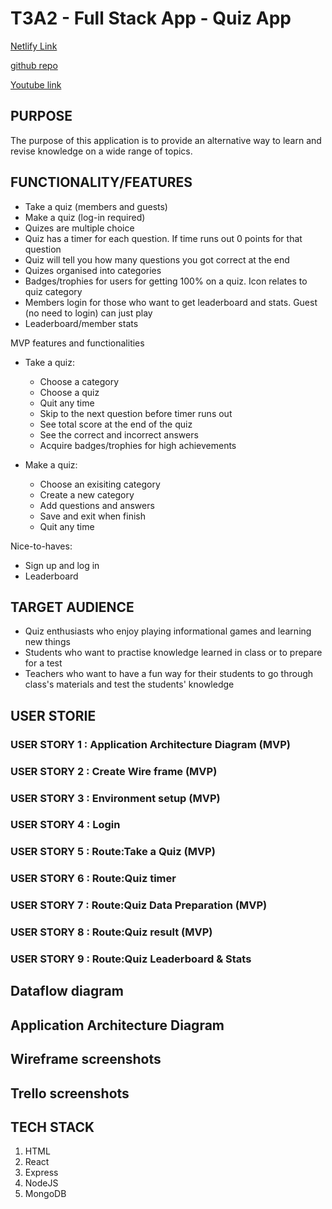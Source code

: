 # T3A2 - Full Stack App - Quiz App

[Netlify Link]()
    
[github repo]()

[Youtube link]()



## PURPOSE
The purpose of this application is to provide an alternative way to learn and revise knowledge on a wide range of topics.   




## FUNCTIONALITY/FEATURES
* Take a quiz (members and guests)
* Make a quiz (log-in required)
* Quizes are multiple choice
* Quiz has a timer for each question. If time runs out 0 points for that question
* Quiz will tell you how many questions you got correct at the end
* Quizes organised into categories
* Badges/trophies for users for getting 100% on a quiz. Icon relates to quiz category
* Members login for those who want to get leaderboard and stats. Guest (no need to login) can just play
* Leaderboard/member stats

MVP features and functionalities
* Take a quiz:  
  - Choose a category  
  - Choose a quiz  
  - Quit any time
  - Skip to the next question before timer runs out
  - See total score at the end of the quiz 
  - See the correct and incorrect answers
  - Acquire badges/trophies for high achievements
  
* Make a quiz:
  - Choose an exisiting category 
  - Create a new category
  - Add questions and answers
  - Save and exit when finish
  - Quit any time

Nice-to-haves:
* Sign up and log in 
* Leaderboard


## TARGET AUDIENCE
* Quiz enthusiasts who enjoy playing informational games and learning new things
* Students who want to practise knowledge learned in class or to prepare for a test
* Teachers who want to have a fun way for their students to go through class's materials and test the students' knowledge 


## USER STORIE

### USER STORY 1 : Application Architecture Diagram (MVP)
### USER STORY 2 : Create Wire frame (MVP)
### USER STORY 3 : Environment setup (MVP)
### USER STORY 4 : Login
### USER STORY 5 : Route:Take a Quiz (MVP)
### USER STORY 6 : Route:Quiz timer 
### USER STORY 7 : Route:Quiz Data Preparation (MVP)
### USER STORY 8 : Route:Quiz result (MVP)
### USER STORY 9 : Route:Quiz Leaderboard & Stats
 



## Dataflow diagram

## Application Architecture Diagram

## Wireframe screenshots

## Trello screenshots

## TECH STACK
1. HTML 
2. React
3. Express
4. NodeJS
5. MongoDB
